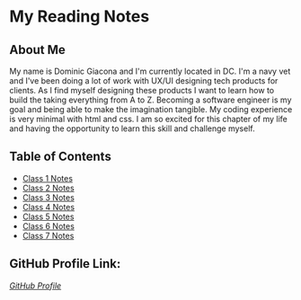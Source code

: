 # My Reading Notes

## About Me
My name is Dominic Giacona and I'm  currently located in DC. I'm a navy vet and I've been doing a lot of work with UX/UI designing tech products for clients. As I find myself designing these products I want to learn how to build the taking everything from A to Z. Becoming a software engineer is my goal and being able to make the imagination tangible. My coding experience is very minimal with html and css. I am so excited for this chapter of my life and having the opportunity to learn this skill and challenge myself.

## Table of Contents
- [Class 1 Notes](class1.md)
- [Class 2 Notes](class2.md)
- [Class 3 Notes](class3.md)
- [Class 4 Notes](class4.md)
- [Class 5 Notes](class5.md)
- [Class 6 Notes](class6.md)
- [Class 7 Notes](class7.md)

## GitHub Profile Link: 
*[GitHub Profile](https://github.com/dgiacona)*